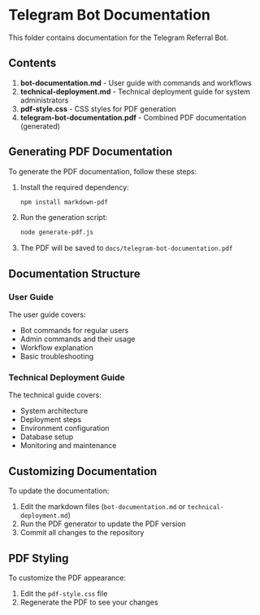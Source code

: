 # Telegram Bot Documentation

This folder contains documentation for the Telegram Referral Bot.

## Contents

1. **bot-documentation.md** - User guide with commands and workflows
2. **technical-deployment.md** - Technical deployment guide for system administrators
3. **pdf-style.css** - CSS styles for PDF generation
4. **telegram-bot-documentation.pdf** - Combined PDF documentation (generated)

## Generating PDF Documentation

To generate the PDF documentation, follow these steps:

1. Install the required dependency:
   ```bash
   npm install markdown-pdf
   ```

2. Run the generation script:
   ```bash
   node generate-pdf.js
   ```

3. The PDF will be saved to `docs/telegram-bot-documentation.pdf`

## Documentation Structure

### User Guide

The user guide covers:
- Bot commands for regular users
- Admin commands and their usage
- Workflow explanation
- Basic troubleshooting

### Technical Deployment Guide

The technical guide covers:
- System architecture
- Deployment steps
- Environment configuration
- Database setup
- Monitoring and maintenance

## Customizing Documentation

To update the documentation:

1. Edit the markdown files (`bot-documentation.md` or `technical-deployment.md`)
2. Run the PDF generator to update the PDF version
3. Commit all changes to the repository

## PDF Styling

To customize the PDF appearance:

1. Edit the `pdf-style.css` file
2. Regenerate the PDF to see your changes 